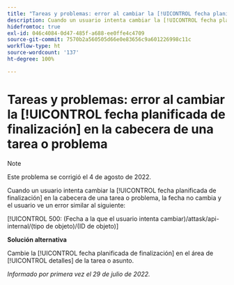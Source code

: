 ```yaml
---
title: "Tareas y problemas: error al cambiar la [!UICONTROL fecha planificada de finalización] en la cabecera de una tarea o problema"
description: Cuando un usuario intenta cambiar la [!UICONTROL fecha planificada de finalización] en la cabecera de una tarea o problema, la fecha no cambia y el usuario ve un error.
hidefromtoc: true
exl-id: 046c4084-0d47-485f-a688-ee0ffe4c4709
source-git-commit: 7570b2a560505d66e0e83656c9a601226998c11c
workflow-type: ht
source-wordcount: '137'
ht-degree: 100%

---
```


# Tareas y problemas: error al cambiar la [!UICONTROL fecha planificada de finalización] en la cabecera de una tarea o problema

>[!NOTE]
>
>Este problema se corrigió el 4 de agosto de 2022.

Cuando un usuario intenta cambiar la [!UICONTROL fecha planificada de finalización] en la cabecera de una tarea o problema, la fecha no cambia y el usuario ve un error similar al siguiente:

[!UICONTROL 500: (Fecha a la que el usuario intenta cambiar)/attask/api-internal/(tipo de objeto)/(ID de objeto)]

**Solución alternativa**

Cambie la [!UICONTROL fecha planificada de finalización] en el área de [!UICONTROL detalles] de la tarea o asunto.

_Informado por primera vez el 29 de julio de 2022._
